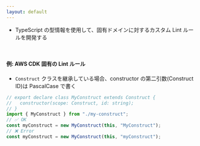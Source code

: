 ```yaml
---
layout: default
---
```


<style scoped>
.slidev-vclick-hidden {
  display: none;
}
</style>

<section-title title="型情報 Lint ルールを開発する" />

<div class="_bullet">

- TypeScript の型情報を使用して、固有ドメインに対するカスタム Lint ルールを開発する

</div>

<div class="_bullet" v-click="1">

<br />

#### 例: AWS CDK 固有の Lint ルール

- `Construct` クラスを継承している場合、constructor の第二引数(Construct ID)は PascalCase で書く

</div>

<div class="_bullet" v-click="2">

```ts
// export declare class MyConstruct extends Construct {
//   constructor(scope: Construct, id: string);
// }
import { MyConstruct } from "./my-construct";
// ✅ OK
const myConstruct = new MyConstruct(this, "MyConstruct");
// ❌ Error
const myConstruct = new MyConstruct(this, "myConstruct");
```

</div>
